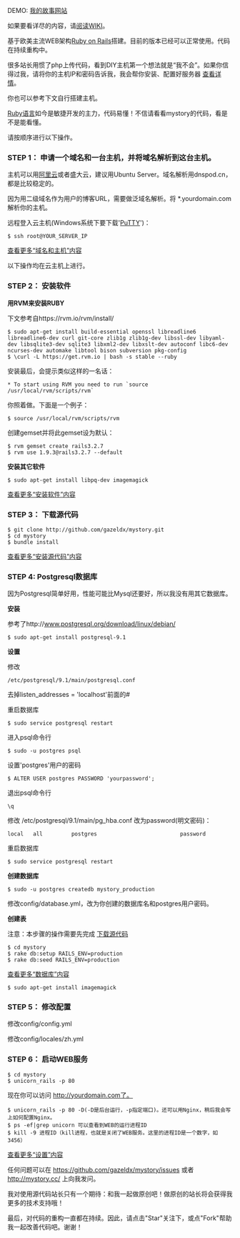 DEMO: [我的故事网站](http://mystory.cc/)

如果要看详尽的内容，请[阅读WIKI](https://github.com/gazeldx/mystory/wiki/)。

基于欧美主流WEB架构[Ruby on Rails](http//rubyonrails.org/)搭建。目前的版本已经可以正常使用。代码在持续重构中。

很多站长用惯了php上传代码，看到DIY主机第一个想法就是“我不会”。如果你信得过我，请将你的主机IP和密码告诉我，我会帮你安装、配置好服务器 [查看详情](https://github.com/gazeldx/mystory/wiki/Install-host)。

你也可以参考下文自行搭建主机。

[Ruby语言](http://www.ruby-lang.org/en/ )如今是敏捷开发的主力，代码易懂！不信请看看mystory的代码，看是不是能看懂。

请按顺序进行以下操作。

### STEP 1： 申请一个域名和一台主机，并将域名解析到这台主机。
主机可以用[阿里云](http://www.aliyun.com/cps/rebate?from_uid=10HMVVRwi6QE1DS+vAgUA07z9lZ7NuFi)或者盛大云，建议用Ubuntu Server。域名解析用dnspod.cn，都是比较稳定的。

因为用二级域名作为用户的博客URL，需要做泛域名解析。将 *.yourdomain.com 解析你的主机。

远程登入云主机(Windows系统下要下载'[PuTTY](http://www.chiark.greenend.org.uk/~sgtatham/putty/download.html/ )')：

    $ ssh root@YOUR_SERVER_IP
[查看更多“域名和主机”内容](https://github.com/gazeldx/mystory/wiki/Domain-And-Host)

以下操作均在云主机上进行。

### STEP 2： 安装软件
**用RVM来安装RUBY**

下文参考自https://rvm.io/rvm/install/

    $ sudo apt-get install build-essential openssl libreadline6 libreadline6-dev curl git-core zlib1g zlib1g-dev libssl-dev libyaml-dev libsqlite3-dev sqlite3 libxml2-dev libxslt-dev autoconf libc6-dev ncurses-dev automake libtool bison subversion pkg-config
    $ \curl -L https://get.rvm.io | bash -s stable --ruby
安装最后，会提示类似这样的一名话：

    * To start using RVM you need to run `source /usr/local/rvm/scripts/rvm`
你照着做。下面是一个例子：

    $ source /usr/local/rvm/scripts/rvm
创建gemset并将此gemset设为默认：

    $ rvm gemset create rails3.2.7
    $ rvm use 1.9.3@rails3.2.7 --default
**安装其它软件**

    $ sudo apt-get install libpq-dev imagemagick
[查看更多“安装软件”内容](https://github.com/gazeldx/mystory/wiki/Software)
### STEP 3： 下载源代码
    $ git clone http://github.com/gazeldx/mystory.git
    $ cd mystory
    $ bundle install
[查看更多“安装源代码”内容](https://github.com/gazeldx/mystory/wiki/Source-code)
### STEP 4: Postgresql数据库
因为Postgresql简单好用，性能可能比Mysql还要好，所以我没有用其它数据库。

**安装**

参考了http://www.postgresql.org/download/linux/debian/

    $ sudo apt-get install postgresql-9.1
**设置**

修改

    /etc/postgresql/9.1/main/postgresql.conf
去掉listen_addresses = 'localhost'前面的#

重启数据库

    $ sudo service postgresql restart
进入psql命令行

    $ sudo -u postgres psql
设置'postgres'用户的密码

    $ ALTER USER postgres PASSWORD 'yourpassword';
退出psql命令行

    \q
修改
    /etc/postgresql/9.1/main/pg_hba.conf
改为password(明文密码)：

    local   all         postgres                          password
重启数据库

    $ sudo service postgresql restart
**创建数据库**

    $ sudo -u postgres createdb mystory_production
修改config/database.yml，改为你创建的数据库名和postgres用户密码。

**创建表**

注意：本步骤的操作需要先完成 [下载源代码](https://github.com/gazeldx/mystory/wiki/Source-code)

    $ cd mystory
    $ rake db:setup RAILS_ENV=production
    $ rake db:seed RAILS_ENV=production
[查看更多“数据库”内容](https://github.com/gazeldx/mystory/wiki/Postresql)

    $ sudo apt-get install imagemagick

### STEP 5： 修改配置
修改config/config.yml

修改config/locales/zh.yml

### STEP 6： 启动WEB服务
    $ cd mystory
    $ unicorn_rails -p 80
现在你可以访问 http://yourdomain.com了。

    $ unicorn_rails -p 80 -D(-D是后台运行，-p指定端口)。还可以用Nginx，稍后我会写上如何配置Nginx。
    $ ps -ef|grep unicorn 可以查看到WEB的运行进程ID
    $ kill -9 进程ID（kill进程，也就是关闭了WEB服务。这里的进程ID是一个数字，如3456）
[查看更多“设置”内容](https://github.com/gazeldx/mystory/wiki/Settings)

任何问题可以在 https://github.com/gazeldx/mystory/issues 或者 http://mystory.cc/ 上向我发问。

我对使用源代码站长只有一个期待：和我一起做原创吧！做原创的站长将会获得我更多的技术支持哦！

最后，对代码的重构一直都在持续。因此，请点击"Star"关注下，或点"Fork"帮助我一起改善代码吧。谢谢！